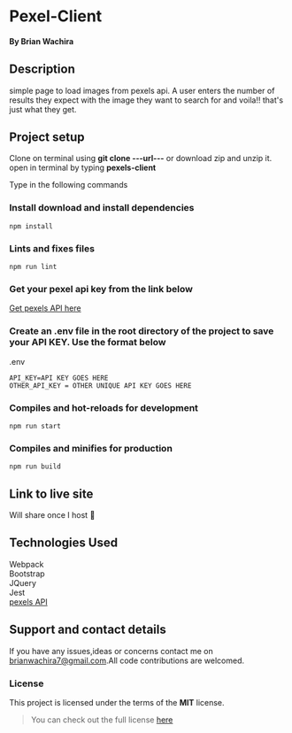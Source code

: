 # Pexel-Client
#### By **Brian Wachira**
## Description
simple page to load images from pexels api. A user enters the number of results they expect with the image they want to search for and voila!! that's just what they get. 
## Project setup
Clone on terminal using **git clone ---url---** or download zip and unzip it.
open in terminal by typing **pexels-client**

Type in the following commands

### Install download and  install dependencies
```
npm install
```

### Lints and fixes files
```
npm run lint
```

### Get your pexel api key from the link below
[Get pexels API here](https://www.pexels.com/api/new/)

### Create an .env file in the root directory of the project to save your API KEY. Use the format below
.env
```
API_KEY=API KEY GOES HERE 
OTHER_API_KEY = OTHER UNIQUE API KEY GOES HERE
```

### Compiles and hot-reloads for development
```
npm run start
```

### Compiles and minifies for production
```
npm run build
```

## Link to live site
Will share once I host :grimacing:

## Technologies Used
Webpack<br/>
Bootstrap<br/>
JQuery<br/>
Jest<br/>
[pexels API](https://www.pexels.com/api/new/) 

## Support and contact details
If you have any issues,ideas or concerns contact me on<a href="https://mail.google.com/mail/?view=cm&fs=1&to=brianwachira7@gmail.com" target="_blank"> brianwachira7@gmail.com</a>.All code contributions are welcomed.

### License
This project is licensed under the terms of the **MIT** license.

>You can check out the full license [here](https://github.com/brianwachira/pexel-client/blob/master/LICENSE.md)  
